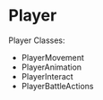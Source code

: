 # Player

Player Classes:
* PlayerMovement 
* PlayerAnimation 
* PlayerInteract 
* PlayerBattleActions
